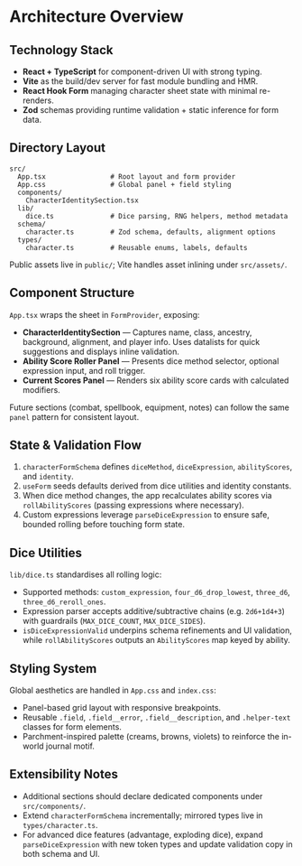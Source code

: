 # Architecture Overview

## Technology Stack

- **React + TypeScript** for component-driven UI with strong typing.
- **Vite** as the build/dev server for fast module bundling and HMR.
- **React Hook Form** managing character sheet state with minimal re-renders.
- **Zod** schemas providing runtime validation + static inference for form data.

## Directory Layout

```
src/
  App.tsx                # Root layout and form provider
  App.css                # Global panel + field styling
  components/
    CharacterIdentitySection.tsx
  lib/
    dice.ts              # Dice parsing, RNG helpers, method metadata
  schema/
    character.ts         # Zod schema, defaults, alignment options
  types/
    character.ts         # Reusable enums, labels, defaults
```

Public assets live in `public/`; Vite handles asset inlining under `src/assets/`.

## Component Structure

`App.tsx` wraps the sheet in `FormProvider`, exposing:

- **CharacterIdentitySection** — Captures name, class, ancestry, background, alignment, and player info. Uses datalists for quick suggestions and displays inline validation.
- **Ability Score Roller Panel** — Presents dice method selector, optional expression input, and roll trigger.
- **Current Scores Panel** — Renders six ability score cards with calculated modifiers.

Future sections (combat, spellbook, equipment, notes) can follow the same `panel` pattern for consistent layout.

## State & Validation Flow

1. `characterFormSchema` defines `diceMethod`, `diceExpression`, `abilityScores`, and `identity`.
2. `useForm` seeds defaults derived from dice utilities and identity constants.
3. When dice method changes, the app recalculates ability scores via `rollAbilityScores` (passing expressions where necessary).
4. Custom expressions leverage `parseDiceExpression` to ensure safe, bounded rolling before touching form state.

## Dice Utilities

`lib/dice.ts` standardises all rolling logic:

- Supported methods: `custom_expression`, `four_d6_drop_lowest`, `three_d6`, `three_d6_reroll_ones`.
- Expression parser accepts additive/subtractive chains (e.g. `2d6+1d4+3`) with guardrails (`MAX_DICE_COUNT`, `MAX_DICE_SIDES`).
- `isDiceExpressionValid` underpins schema refinements and UI validation, while `rollAbilityScores` outputs an `AbilityScores` map keyed by ability.

## Styling System

Global aesthetics are handled in `App.css` and `index.css`:

- Panel-based grid layout with responsive breakpoints.
- Reusable `.field`, `.field__error`, `.field__description`, and `.helper-text` classes for form elements.
- Parchment-inspired palette (creams, browns, violets) to reinforce the in-world journal motif.

## Extensibility Notes

- Additional sections should declare dedicated components under `src/components/`.
- Extend `characterFormSchema` incrementally; mirrored types live in `types/character.ts`.
- For advanced dice features (advantage, exploding dice), expand `parseDiceExpression` with new token types and update validation copy in both schema and UI.
